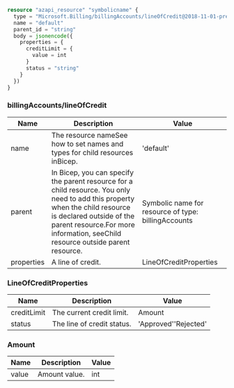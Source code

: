 ```terraform
resource "azapi_resource" "symbolicname" {
  type = "Microsoft.Billing/billingAccounts/lineOfCredit@2018-11-01-preview"
  name = "default"
  parent_id = "string"
  body = jsonencode({
    properties = {
      creditLimit = {
        value = int
      }
      status = "string"
    }
  })
}

```

### billingAccounts/lineOfCredit

| Name | Description | Value |
|-|-|-|
| name | The resource nameSee how to set names and types for child resources inBicep. | 'default' |
| parent | In Bicep, you can specify the parent resource for a child resource. You only need to add this property when the child resource is declared outside of the parent resource.For more information, seeChild resource outside parent resource. | Symbolic name for resource of type: billingAccounts |
| properties | A line of credit. | LineOfCreditProperties |


### LineOfCreditProperties

| Name | Description | Value |
|-|-|-|
| creditLimit | The current credit limit. | Amount |
| status | The line of credit status. | 'Approved''Rejected' |


### Amount

| Name | Description | Value |
|-|-|-|
| value | Amount value. | int |


